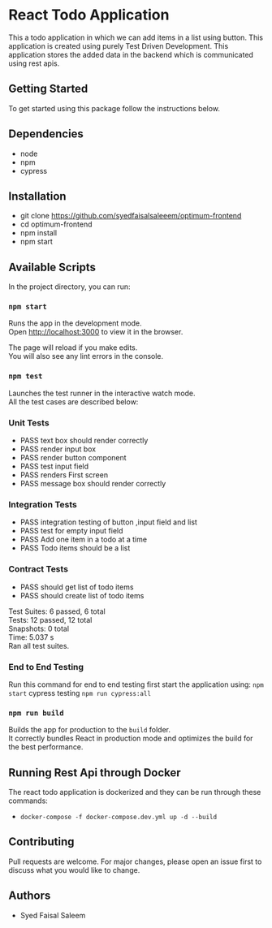 # React Todo Application
This a todo application in which we can add items in a list using button. This application is created using purely Test Driven Development. This application stores the added data
in the backend which is communicated using rest apis.

## Getting Started
To get started using this package follow the instructions below.

## Dependencies
- node
- npm
- cypress

## Installation
- git clone https://github.com/syedfaisalsaleeem/optimum-frontend
- cd optimum-frontend
- npm install
- npm start

## Available Scripts

In the project directory, you can run:

### `npm start`

Runs the app in the development mode.\
Open [http://localhost:3000](http://localhost:3000) to view it in the browser.

The page will reload if you make edits.\
You will also see any lint errors in the console.

### `npm test`

Launches the test runner in the interactive watch mode.\
All the test cases are described below:
### Unit Tests
- PASS  text box should render correctly
- PASS  render input box
- PASS  render button component
- PASS  test input field
- PASS  renders First screen
- PASS  message box should render correctly

### Integration Tests
- PASS  integration testing of button ,input field and list
- PASS  test for empty input field
- PASS  Add one item in a todo at a time 
- PASS  Todo items should be a list

### Contract Tests
- PASS  should get list of todo items
- PASS  should create list of todo items

Test Suites: 6 passed, 6 total <br />
Tests:       12 passed, 12 total <br />
Snapshots:   0 total <br />
Time:        5.037 s <br />
Ran all test suites. <br />

### End to End Testing
Run this command for end to end testing
first start the application using:
`npm start`
cypress testing 
`npm run cypress:all`

### `npm run build`

Builds the app for production to the `build` folder.\
It correctly bundles React in production mode and optimizes the build for the best performance.

## Running Rest Api through Docker
The react todo application is dockerized and they can be run through these commands:
- `docker-compose -f docker-compose.dev.yml up -d --build`

## Contributing
Pull requests are welcome. For major changes, please open an issue first to discuss what you would like to change.

## Authors
- Syed Faisal Saleem 

